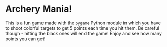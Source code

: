 # Archery Mania!
This is a fun game made with the `pygame` Python module in which you have to shoot colorful targets to get 5 points each time you hit them. Be careful though - hitting the black ones will end the game! Enjoy and see how many points you can get!
